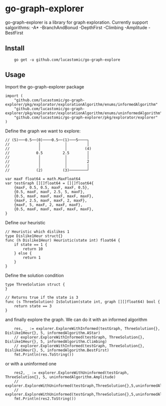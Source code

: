 # go-graph-explorer

go-graph-explorer is a library for graph exploration. Currently support salgorithms:
    -A*
    -BranchAndBonud
    -DepthFirst
    -Climbing 
    -Amplitude
    -BestFirst

## Install
```
    go get -u github.com/lucastomic/go-graph-explore
```

## Usage
 
Import the go-graph-explorer package 

```
import (
    "github.com/lucastomic/go-graph-explorer/pkg/explorator/explorationAlgorithm/enums/informedAlgorithm"
    "github.com/lucastomic/go-graph-explorer/pkg/explorator/explorationAlgorithm/enums/uninformedAlgorithm"
    "github.com/lucastomic/go-graph-explorer/pkg/explorator/explorer"
)
```

Define the graph we want to explore:

```
// (5)───0.5──(0)────0.5──(1)───5────┐
//             │           │         │
//             │           │        (4)
//            0.5         2.5        │
//             │           │         │
//             │           │         2
//             │           │         │
//            (2)         (3)────────┘

var maxF float64 = math.MaxFloat64
var testGraph [][]float64 = [][]float64{
	{maxF, 0.5, 0.5, maxF, maxF, 0.5},
	{0.5, maxF, maxF, 2.5, 5, maxF},
	{0.5, maxF, maxF, maxF, maxF, maxF},
	{maxF, 2.5, maxF, maxF, 2, maxF},
	{maxF, 5, maxF, 2, maxF, maxF},
	{0.5, maxF, maxF, maxF, maxF, maxF},
}
```

Define our heuristic
```
// Heuristic which dislikes 1
type Dislike1Heur struct{}
func (h Dislike1Heur) Heuristic(state int) float64 {
	if state == 1 {
		return 10
	} else {
		return 1
	}
}
```

Define the solution condition
```
type ThreeSolution struct {
}

// Returns true if the state is 3
func (s ThreeSolution) IsSolution(state int, graph [][]float64) bool {
	return state == 3
}
```
and finally explore the graph. We can do it with an informed algorithm

```
	res, _ := explorer.ExploreWithInformed(testGraph, ThreeSolution{}, Dislike1Heur{}, 5, informedAlgorithm.AStar)
	// explorer.ExploreWithInformed(testGraph, ThreeSolution{}, Dislike1Heur{}, 5, informedAlgorithm.Climbing)
	// explorer.ExploreWithInformed(testGraph, ThreeSolution{}, Dislike1Heur{}, 5, informedAlgorithm.BestFirst)
	fmt.Println(res.ToString())
```

or with a uninformed one

```
	res2, _ := explorer.ExploreWithUninformed(testGraph, ThreeSolution{}, 5, uninformedAlgorithm.Amplitude)
	// explorer.ExploreWithUninformed(testGraph,ThreeSolution{},5,uninformedAlgorithm.DepthFirst)
	// explorer.ExploreWithUninformed(testGraph,ThreeSolution{},5,uninformedAlgorithm.BranchAndBonud)
	fmt.Println(res2.ToString())
```

